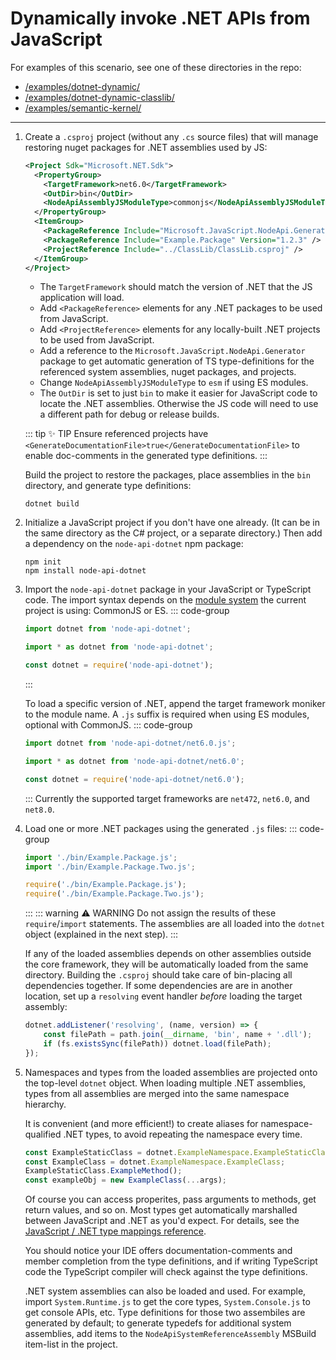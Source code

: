 # Dynamically invoke .NET APIs from JavaScript

For examples of this scenario, see one of these directories in the repo:
 - [/examples/dotnet-dynamic/](https://github.com/microsoft/node-api-dotnet/blob/main/examples/dotnet-dynamic/)
 - [/examples/dotnet-dynamic-classlib/](https://github.com/microsoft/node-api-dotnet/blob/main/examples/dotnet-dynamic-classlib/)
 - [/examples/semantic-kernel/](https://github.com/microsoft/node-api-dotnet/blob/main/examples/semantic-kernel/)
---

1. Create a `.csproj` project (without any `.cs` source files) that will manage restoring nuget
   packages for .NET assemblies used by JS:
   ```xml
   <Project Sdk="Microsoft.NET.Sdk">
     <PropertyGroup>
       <TargetFramework>net6.0</TargetFramework>
       <OutDir>bin</OutDir>
       <NodeApiAssemblyJSModuleType>commonjs</NodeApiAssemblyJSModuleType>// [!code highlight]
     </PropertyGroup>
     <ItemGroup>
       <PackageReference Include="Microsoft.JavaScript.NodeApi.Generator" Version="0.5.*" /> // [!code highlight]
       <PackageReference Include="Example.Package" Version="1.2.3" />
       <ProjectReference Include="../ClassLib/ClassLib.csproj" />
     </ItemGroup>
   </Project>
   ```
   - The `TargetFramework` should match the version of .NET that the JS application will load.
   - Add `<PackageReference>` elements for any .NET packages to be used from JavaScript.
   - Add `<ProjectReference>` elements for any locally-built .NET projects to be used from
     JavaScript.
   - Add a reference to the `Microsoft.JavaScript.NodeApi.Generator` package to get automatic
     generation of TS type-definitions for the referenced system assemblies, nuget packages, and
     projects.
   - Change `NodeApiAssemblyJSModuleType` to `esm` if using ES modules.
   - The `OutDir` is set to just `bin` to make it easier for JavaScript code to locate the
     .NET assemblies. Otherwise the JS code will need to use a different path for debug or
     release builds.

   ::: tip :sparkles: TIP
   Ensure referenced projects have `<GenerateDocumentationFile>true</GenerateDocumentationFile>`
   to enable doc-comments in the generated type definitions.
   :::

   Build the project to restore the packages, place assemblies in the `bin` directory, and generate
   type definitions:
   ```shell
   dotnet build
   ```

2. Initialize a JavaScript project if you don't have one already. (It can be in the same directory
   as the C# project, or a separate directory.) Then add a dependency on the
   `node-api-dotnet` npm package:
    ```shell
    npm init
    npm install node-api-dotnet
    ```

3. Import the `node-api-dotnet` package in your JavaScript or TypeScript code. The import syntax
   depends on the [module system](https://nodejs.org/api/esm.html) the current project is using:
   CommonJS or ES.
    ::: code-group
    ```JavaScript [ES (TS or JS)]
    import dotnet from 'node-api-dotnet';
    ```
    ```TypeScript [CommonJS (TS)]
    import * as dotnet from 'node-api-dotnet';
    ```
    ```JavaScript [CommonJS (JS)]
    const dotnet = require('node-api-dotnet');
    ```
    :::

   To load a specific version of .NET, append the target framework moniker to the module name.
   A `.js` suffix is required when using ES modules, optional with CommonJS.
    ::: code-group
    ```JavaScript [ES (TS or JS)]
    import dotnet from 'node-api-dotnet/net6.0.js';
    ```
    ```TypeScript [CommonJS (TS)]
    import * as dotnet from 'node-api-dotnet/net6.0';
    ```
    ```JavaScript [CommonJS (JS)]
    const dotnet = require('node-api-dotnet/net6.0');
    ```
    :::
   Currently the supported target frameworks are `net472`, `net6.0`, and `net8.0`.

4. Load one or more .NET packages using the generated `.js` files:
    ::: code-group
    ```JavaScript [ES (TS or JS)]
    import './bin/Example.Package.js';
    import './bin/Example.Package.Two.js';
    ```
    ```JavaScript [CommonJS (TS or JS)]
    require('./bin/Example.Package.js');
    require('./bin/Example.Package.Two.js');
    ```
    :::
   ::: warning :warning: WARNING
   Do not assign the results of these `require`/`import` statements. The assemblies are
   all loaded into the `dotnet` object  (explained in the next step).
   :::

   If any of the loaded assemblies depends on other assemblies outside the core framework, they
   will be automatically loaded from the same directory. Building the `.csproj` should take care
   of bin-placing all dependencies together. If some dependencies are are in another location,
   set up a `resolving` event handler _before_ loading the target assembly:
   ```JavaScript
   dotnet.addListener('resolving', (name, version) => {
       const filePath = path.join(__dirname, 'bin', name + '.dll');
       if (fs.existsSync(filePath)) dotnet.load(filePath);
   });
   ```

5. Namespaces and types from the loaded assemblies are projected onto the top-level `dotnet` object.
   When loading multiple .NET assemblies, types from all assemblies are merged into the same
   namespace hierarchy.

   It is convenient (and more efficient!) to create aliases for
   namespace-qualified .NET types, to avoid repeating the namespace every time.
   ```JavaScript
   const ExampleStaticClass = dotnet.ExampleNamespace.ExampleStaticClass;
   const ExampleClass = dotnet.ExampleNamespace.ExampleClass;
   ExampleStaticClass.ExampleMethod();
   const exampleObj = new ExampleClass(...args);
   ```
   Of course you can access properites, pass arguments to methods, get return values, and so on.
   Most types get automatically marshalled between JavaScript and .NET as you'd expect. For
   details, see the [JavaScript / .NET type mappings reference](../reference/js-dotnet-types).

   You should notice your IDE offers documentation-comments and member completion from the type
   definitions, and if writing TypeScript code the TypeScript compiler will check against the
   type definitions.

   .NET system assemblies can also be loaded and used. For example, import `System.Runtime.js` to
   get the core types, `System.Console.js` to get console APIs, etc. Type definitions for those
   two assembiles are generated by default; to generate typedefs for additional system assemblies,
   add items to the `NodeApiSystemReferenceAssembly` MSBuild item-list in the project.
